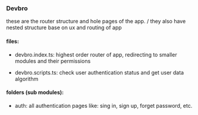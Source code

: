 ### Devbro

these are the router structure and hole pages of the app. /
they also have nested structure base on ux and routing of app

#### files:

-   devbro.index.ts: highest order router of app, redirecting to smaller modules and their permissions

-   devbro.scripts.ts: check user authentication status and get user data algorithm

#### folders (sub modules):

-   auth: all authentication pages like: sing in, sign up, forget password, etc.
